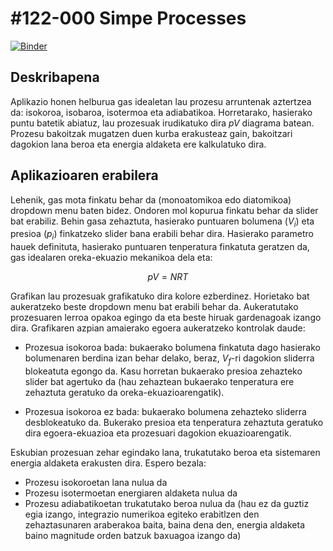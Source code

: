 # #122-000 Simpe Processes

[![Binder](https://mybinder.org/badge_logo.svg)](https://mybinder.org/v2/gh/Ikergym/MinervaLab/7da11ec6d08014af702ea7892b24ffdc6896ba85?filepath=apps%2Fideal_gas%2FSimple%20Processes.ipynb)

## Deskribapena
Aplikazio honen helburua gas idealetan lau prozesu arruntenak aztertzea da: isokoroa, isobaroa, isotermoa eta adiabatikoa. Horretarako, hasierako puntu batetik abiatuz, lau prozesuak irudikatuko dira $pV$ diagrama batean. Prozesu bakoitzak mugatzen duen kurba erakusteaz gain, bakoitzari dagokion lana beroa eta energia aldaketa ere kalkulatuko dira.

## Aplikazioaren erabilera
Lehenik, gas mota finkatu behar da (monoatomikoa edo diatomikoa) dropdown menu baten bidez. Ondoren mol kopurua finkatu behar da slider bat erabiliz. Behin gasa zehaztuta, hasierako puntuaren bolumena ($V_i$) eta presioa ($p_i$) finkatzeko slider bana erabili behar dira. Hasierako parametro hauek definituta, hasierako puntuaren tenperatura finkatuta geratzen da, gas idealaren oreka-ekuazio mekanikoa dela eta:

$$ pV = NRT $$

Grafikan lau prozesuak grafikatuko dira kolore ezberdinez. Horietako bat aukeratzeko beste dropdown menu bat erabili behar da. Aukeratutako prozesuaren lerroa opakoa egingo da eta beste hiruak gardenagoak izango dira. Grafikaren azpian amaierako egoera aukeratzeko kontrolak daude:

 - Prozesua isokoroa bada: bukaerako bolumena finkatuta dago hasierako bolumenaren berdina izan behar delako, beraz, $V_f$-ri dagokion sliderra blokeatuta egongo da. Kasu horretan bukaerako presioa zehazteko slider bat agertuko da (hau zehaztean bukaerako tenperatura ere zehaztuta geratuko da oreka-ekuazioarengatik).

 - Prozesua isokoroa ez bada: bukaerako bolumena zehazteko sliderra desblokeatuko da. Bukerako presioa eta tenperatura zehaztuta geratuko dira egoera-ekuazioa eta prozesuari dagokion ekuazioarengatik.

 Eskubian prozesuan zehar egindako lana, trukatutako beroa eta sistemaren energia aldaketa erakusten dira. Espero bezala:

  - Prozesu isokoroetan lana nulua da
  - Prozesu isotermoetan energiaren aldaketa nulua da
  - Prozesu adiabatikoetan trukatutako beroa nulua da (hau ez da guztiz egia izango, integrazio numerikoa egiteko erabitlzen den zehaztasunaren araberakoa baita, baina dena den, energia aldaketa baino magnitude orden batzuk baxuagoa izango da)
